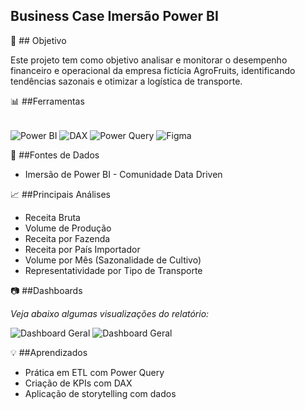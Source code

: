 ## Business Case Imersão Power BI


🎯 ## Objetivo

Este projeto tem como objetivo analisar e monitorar o desempenho financeiro e operacional da empresa fictícia AgroFruits, identificando tendências sazonais e otimizar a logística de transporte.

📊 ##Ferramentas

<div style="display:inline_block"><br/>
  <img align="center" alt="Power BI" src="https://img.shields.io/badge/Power%20BI-F2C811?style=for-the-badge&logo=powerbi&logoColor=black" />   
  <img align="center" alt="DAX" src="https://img.shields.io/badge/DAX-003B57?style=for-the-badge&logo=Microsoft&logoColor=white" />
  <img align="center" alt="Power Query" src="https://img.shields.io/badge/Power_Query-742774?style=for-the-badge&logo=microsoftpowerpoint&logoColor=white" />
  <img align="center" alt="Figma" src="https://img.shields.io/badge/Figma-F24E1E?style=for-the-badge&logo=figma&logoColor=white" />
</div>

📁 ##Fontes de Dados

- Imersão de Power BI - Comunidade Data Driven

📈 ##Principais Análises

- Receita Bruta
- Volume de Produção
- Receita por Fazenda
- Receita por País Importador
- Volume por Mês (Sazonalidade de Cultivo)
- Representatividade por Tipo de Transporte

📷 ##Dashboards

*Veja abaixo algumas visualizações do relatório:*

![Dashboard Geral](imagens/AgroFruts1.jpg)
![Dashboard Geral](imagens/AgroFruts2.jpg)


💡 ##Aprendizados

- Prática em ETL com Power Query
- Criação de KPIs com DAX
- Aplicação de storytelling com dados
